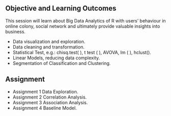 ## Objective and Learning Outcomes

This session will learn about Big Data Analytics of R with users’ behaviour in online colony, social network and ultimately provide valuable insights into business. 

- Data visualization and exploration.
- Data cleaning and transformation.
- Statistical Test, e.g.: chisq.test( ), t test ( ), AVOVA, lm ( ), hclust().
- Linear Models, reducing data complexity.
- Segmentation of Classification and Clustering.  

## Assignment
- Assignment 1	Data Exploration.
- Assignment 2	Correlation Analysis.
- Assignment 3 	Association Analysis.
- Assignment 4 	Baseline Model.

